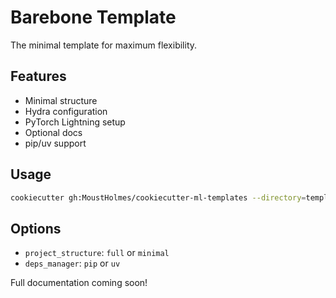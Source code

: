 # Barebone Template

The minimal template for maximum flexibility.

## Features

- Minimal structure
- Hydra configuration
- PyTorch Lightning setup
- Optional docs
- pip/uv support

## Usage

```bash
cookiecutter gh:MoustHolmes/cookiecutter-ml-templates --directory=templates/barebone
```

## Options

- `project_structure`: `full` or `minimal`
- `deps_manager`: `pip` or `uv`

Full documentation coming soon!